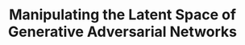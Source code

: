 ---
advisors:
- Suzan Üsküdarlı
- Pınar Yanardağ
poster: images/18-poster.png
students:
- name: Ahmet Dadak
- name: Yagiz Can Colak
title: Manipulating the Latent Space of Generative Adversarial Networks
type: project
---